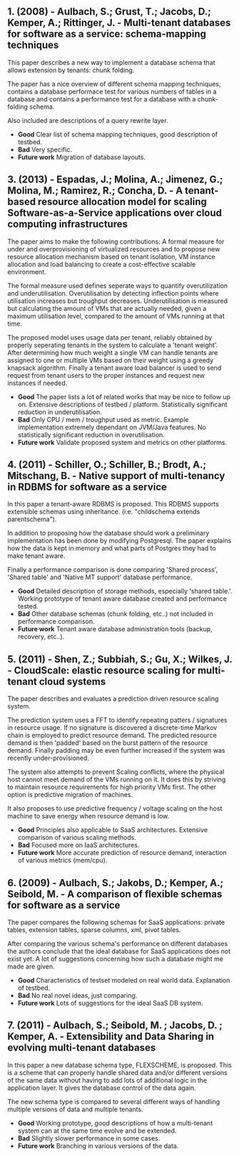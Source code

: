 ## 1. (2008) - Aulbach, S.; Grust, T.; Jacobs, D.; Kemper, A.; Rittinger, J. - Multi-tenant databases for software as a service: schema-mapping techniques

This paper describes a new way to implement a database schema that allows extension by tenants: chunk folding.

The paper has a nice overview of different schema mapping techniques, contains a database performace test for various numbers of tables in a database and contains a performance test for a database with a chunk-folding schema.

Also included are descriptions of a query rewrite layer.

* **Good** Clear list of schema mapping techniques, good description of testbed.
* **Bad** Very specific.
* **Future work** Migration of database layouts.

## 3. (2013) - Espadas, J.; Molina, A.; Jimenez, G.; Molina, M.; Ramirez, R.; Concha, D. - A tenant-based resource allocation model for scaling Software-as-a-Service applications over cloud computing infrastructures

The paper aims to make the following contributions: A formal measure for under and overprovisioning of virtualized resources and to propose new resource allocation mechanism based on tenant isolation, VM instance allocation and load balancing to create a cost-effective scalable environment.

The formal measure used defines seperate ways to quantify overutilization and underutilisation. Overutilisation by detecting inflection points where utilisation increases but troughput decreases. Underutilisation is measured but calculating the amount of VMs that are actually needed, given a maximum utilisation level, compared to the amount of VMs running at that time.

The proposed model uses usage data per tenant, reliably obtained by properly seperating tenants in the system to calculate a 'tenant weight'. After determining how much weight a single VM can handle tenants are assigned to one or multiple VMs based on their weight using a greedy knapsack algorithm. Finally a tenant aware load balancer is used to send request from tenant users to the proper instances and request new instances if needed.

* **Good** The paper lists a lot of related works that may be nice to follow up on. Extensive descriptions of testbed / platform. Statistically significant reduction in underutilisation.
* **Bad** Only CPU / mem / troughput used as metric. Example implementation extremely dependant on JVM/Java features. No statistically significant reduction in overutilisation.
* **Future work** Validate proposed system and metrics on other platforms.


## 4. (2011) - Schiller, O.; Schiller, B.; Brodt, A.; Mitschang, B. - Native support of multi-tenancy in RDBMS for software as a service 

In this paper a tenant-aware RDBMS is proposed.
This RDBMS supports extensible schemas using inheritance. (i.e. "childschema extends parentschema").

In addition to proposing how the database should work a preliminary implementation has been done by modifying Postgresql.
The paper explains how the data is kept in memory and what parts of Postgres they had to make tenant aware.

Finally a performance comparison is done comparing 'Shared process', 'Shared table' and 'Native MT support' database performance.

* **Good** Detailed description of storage methods, especially 'shared table.'. Working prototype of tenant aware database created and performance tested.
* **Bad** Other database schemas (chunk folding, etc..) not included in performance comparison. 
* **Future work** Tenant aware database administration tools (backup, recovery, etc..).


## 5. (2011) - Shen, Z.; Subbiah, S.; Gu, X.; Wilkes, J. - CloudScale: elastic resource scaling for multi-tenant cloud systems

The paper describes and evaluates a prediction driven resource scaling system. 

The prediction system uses a FFT to identify repeating patters / signatures in resource usage. If no signature is discovered a discrete-time Markov chain is employed to predict resource demand. The predicted resource demand is then 'padded' based on the burst pattern of the resource demand. Finally padding may be even further increased if the system was recently under-provisioned.

The system also attempts to prevent Scaling conflicts, where the physical host cannot meet demand of the VMs running on it. It does this by striving to maintain resource requirements for high priority VMs first. The other option is predictive migration of machines.

It also proposes to use predictive frequency / voltage scaling on the host machine to save energy when resource demand is low.

* **Good** Principles also applicable to SaaS architectures. Extensive comparison of various scaling methods.
* **Bad** Focused more on IaaS architectures.
* **Future work** More accurate prediction of resource demand, interaction of various metrics (mem/cpu).  


## 6. (2009) - Aulbach, S.; Jakobs, D.; Kemper, A.; Seibold, M. - A comparison of flexible schemas for software as a service

The paper compares the following schemas for SaaS applications: private tables, extension tables, sparse columns, xml, pivot tables.

After comparing the various schema's performance on different databases the authors conclude that the ideal database for SaaS applications does not exist yet. A lot of suggestions concerning how such a database might me made are given.

* **Good** Characteristics of testset modeled on real world data. Explanation of testbed.
* **Bad** No real novel ideas, just comparing.
* **Future work** Lots of suggestions for the ideal SaaS DB system.

## 7. (2011) - Aulbach, S.; Seibold, M. ; Jacobs, D. ; Kemper, A. - Extensibility and Data Sharing in evolving multi-tenant databases

In this paper a new database schema type, FLEXSCHEME, is proposed. This is a scheme that can properly handle shared data and/or different versions of the same data without having to add lots of additional logic in the application layer. It gives the database control of the data again.

The new schema type is compared to several different ways of handling multiple versions of data and multiple tenants.

* **Good** Working prototype, good descriptions of how a multi-tenant system can at the same time evolve and be extended.
* **Bad** Slightly slower performance in some cases.
* **Future work** Branching in various versions of the data.

